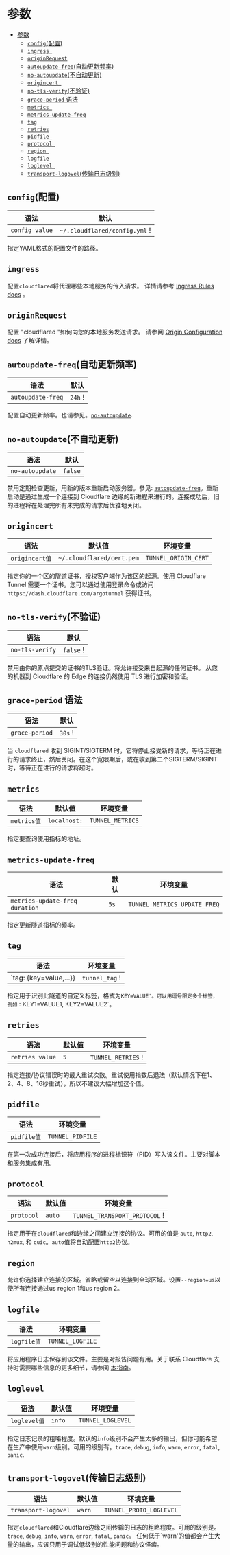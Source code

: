 # 参数

- [参数](#参数)
  - [`config`(配置)](#config配置)
  - [`ingress `](#ingress-)
  - [`originRequest`](#originrequest)
  - [`autoupdate-freq`(自动更新频率)](#autoupdate-freq自动更新频率)
  - [`no-autoupdate`(不自动更新)](#no-autoupdate不自动更新)
  - [`origincert `](#origincert-)
  - [`no-tls-verify`(不验证)](#no-tls-verify不验证)
  - [`grace-period` 语法](#grace-period-语法)
  - [`metrics `](#metrics-)
  - [`metrics-update-freq`](#metrics-update-freq)
  - [`tag`](#tag)
  - [`retries`](#retries)
  - [`pidfile `](#pidfile-)
  - [`protocol `](#protocol-)
  - [`region `](#region-)
  - [`logfile`](#logfile)
  - [`loglevel `](#loglevel-)
  - [`transport-logovel`(传输日志级别)](#transport-logovel传输日志级别)

## `config`(配置)

| 语法 | 默认 |
|--|--|
| `config value` | `~/.cloudflared/config.yml` !

指定YAML格式的配置文件的路径。

## `ingress `

配置`cloudflared`将代理哪些本地服务的传入请求。
详情请参考 [Ingress Rules docs](/connections/connect-apps/configuration/ingress) 。

## `originRequest`

配置 "cloudflared "如何向您的本地服务发送请求。
请参阅 [Origin Configuration docs](/connections/connect-apps/configuration/ingress#origin-configurations) 了解详情。

## `autoupdate-freq`(自动更新频率)

| 语法 | 默认 |
|--|--|
| `autoupdate-freq` | `24h` !

配置自动更新频率。也请参见。[`no-autoupdate`](#no-autoupdate).

## `no-autoupdate`(不自动更新)

| 语法 | 默认 |
|--|--|
| `no-autoupdate` | `false` |

禁用定期检查更新，用新的版本重新启动服务器。参见: [`autoupdate-freq`](#autoupdate-freq)。重新启动是通过生成一个连接到 Cloudflare 边缘的新进程来进行的。连接成功后，旧的进程将在处理完所有未完成的请求后优雅地关闭。

## `origincert `

| 语法 | 默认值 | 环境变量
|--|--|--|
| `origincert值` | `~/.cloudflared/cert.pem` | `TUNNEL_ORIGIN_CERT` |

指定你的一个区的隧道证书，授权客户端作为该区的起源。使用 Cloudflare Tunnel 需要一个证书。您可以通过使用登录命令或访问 `https://dash.cloudflare.com/argotunnel` 获得证书。

## `no-tls-verify`(不验证)

| 语法 | 默认 |
|--|--|
| `no-tls-verify` | `false` !

禁用由你的原点提交的证书的TLS验证。将允许接受来自起源的任何证书。
从您的机器到 Cloudflare 的 Edge 的连接仍然使用 TLS 进行加密和验证。

## `grace-period` 语法

| 语法 | 默认 |
|--|--|
| `grace-period` | `30s` !

当 `cloudflared` 收到 SIGINT/SIGTERM 时，它将停止接受新的请求，等待正在进行的请求终止，然后关闭。在这个宽限期后，或在收到第二个SIGTERM/SIGINT时，等待正在进行的请求将超时。

## `metrics `

| 语法 | 默认值 | 环境变量
|--|--|--|
| `metrics值` | `localhost:` | `TUNNEL_METRICS` |

指定要查询使用指标的地址。

## `metrics-update-freq`

| 语法 | 默认 | 环境变量
|--|--|--|
| `metrics-update-freq duration` | `5s` | `TUNNEL_METRICS_UPDATE_FREQ` |

指定更新隧道指标的频率。

## `tag`

| 语法 | 环境变量
|--|--|
| `tag: {key=value,...}} | `tunnel_tag` !

指定用于识别此隧道的自定义标签，格式为`KEY=VALUE'。可以用逗号限定多个标签，例如：`KEY1=VALUE1, KEY2=VALUE2`。

## `retries`

| 语法 | 默认值 | 环境变量
|--|--|--|
| `retries value` | `5` | `TUNNEL_RETRIES` !

指定连接/协议错误时的最大重试次数。重试使用指数后退法（默认情况下在1、2、4、8、16秒重试），所以不建议大幅增加这个值。

## `pidfile `

| 语法 | 环境变量
|--|--|
| `pidfile值` | `TUNNEL_PIDFILE` |

在第一次成功连接后，将应用程序的进程标识符（PID）写入该文件。主要对脚本和服务集成有用。

## `protocol `

| 语法 | 默认值 | 环境变量
|--|--|--|
| `protocol` | `auto` | `TUNNEL_TRANSPORT_PROTOCOL` !

指定用于在`cloudflared`和边缘之间建立连接的协议。可用的值是 `auto`, `http2`, `h2mux`, 和 `quic`。`auto`值将自动配置`http2`协议。

## `region `

允许你选择建立连接的区域。省略或留空以连接到全球区域。设置`--region=us`以使所有连接通过us region 1和us region 2。

## `logfile`

| 语法 | 环境变量
|--|--|
| `logfile值` | `TUNNEL_LOGFILE` |

将应用程序日志保存到该文件。主要是对报告问题有用。关于联系 Cloudflare 支持时需要哪些信息的更多细节，请参阅 [本指南](/faq/cloudflare-tunnels-faq)。

## `loglevel `

| 语法 | 默认值 | 环境变量
|--|--|--|
| `loglevel值` | `info` | `TUNNEL_LOGLEVEL` |

指定日志记录的粗略程度。默认的`info`级别不会产生太多的输出，但你可能希望在生产中使用`warn`级别。可用的级别有。`trace`, `debug`, `info`, `warn`, `error`, `fatal`, `panic`.

## `transport-logovel`(传输日志级别)

| 语法 | 默认值 | 环境变量
|--|--|--|
| `transport-logovel` | `warn` | `TUNNEL_PROTO_LOGLEVEL` |

指定`cloudflared`和Cloudflare边缘之间传输的日志的粗略程度。可用的级别是。`trace`, `debug`, `info`, `warn`, `error`, `fatal`, `panic`。
任何低于`warn'的值都会产生大量的输出，应该只用于调试低级别的性能问题和协议怪癖。